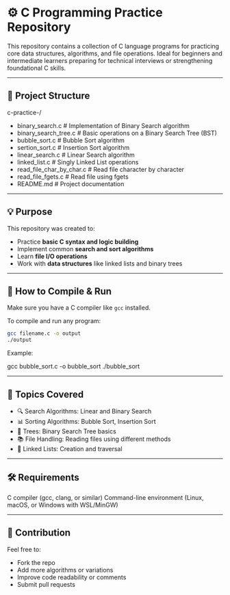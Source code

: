 # ⚙️ C Programming Practice Repository

This repository contains a collection of C language programs for practicing core data structures, algorithms, and file operations. Ideal for beginners and intermediate learners preparing for technical interviews or strengthening foundational C skills.

---

## 📁 Project Structure

c-practice-/
- binary_search.c # Implementation of Binary Search algorithm
-  binary_search_tree.c # Basic operations on a Binary Search Tree (BST)
- bubble_sort.c # Bubble Sort algorithm
- sertion_sort.c # Insertion Sort algorithm
- linear_search.c # Linear Search algorithm
- linked_list.c # Singly Linked List operations
- read_file_char_by_char.c # Read file character by character
- read_file_fgets.c # Read file using fgets
- README.md # Project documentation

---

## 💡 Purpose

This repository was created to:

- Practice **basic C syntax and logic building**
- Implement common **search and sort algorithms**
- Learn **file I/O operations**
- Work with **data structures** like linked lists and binary trees

---

## 🚀 How to Compile & Run

Make sure you have a C compiler like `gcc` installed.

To compile and run any program:

```bash
gcc filename.c -o output
./output
```
Example:

gcc bubble_sort.c -o bubble_sort
./bubble_sort

---

## 📌 Topics Covered

- 🔍 Search Algorithms: Linear and Binary Search
- 📊 Sorting Algorithms: Bubble Sort, Insertion Sort
- 🌳 Trees: Binary Search Tree basics
- 📚 File Handling: Reading files using different methods
- 🧱 Linked Lists: Creation and traversal

---

## 🛠️ Requirements

C compiler (gcc, clang, or similar)
Command-line environment (Linux, macOS, or Windows with WSL/MinGW)

---

## 🤝 Contribution

Feel free to:
- Fork the repo
- Add more algorithms or variations
- Improve code readability or comments
- Submit pull requests








